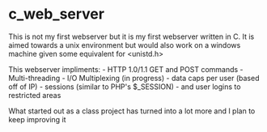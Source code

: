 # c_web_server
This is not my first webserver but it is my first webserver written in C. It is aimed towards
a unix environment but would also work on a windows machine given some equivalent for <unistd.h>

This webserver impliments:
	- HTTP 1.0/1.1 GET and POST commands
	- Multi-threading
	- I/O Multiplexing (in progress)
	- data caps per user (based off of IP)
	- sessions (similar to PHP's $_SESSION)
	- and user logins to restricted areas

What started out as a class project has turned into a lot more and I plan to keep improving it
